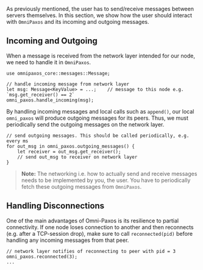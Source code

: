 As previously mentioned, the user has to send/receive messages between servers themselves. In this section, we show how the user should interact with `OmniPaxos` and its incoming and outgoing messages.

## Incoming and Outgoing
When a message is received from the network layer intended for our node, we need to handle it in `OmniPaxos`.

```rust,edition2018,no_run,noplaypen
use omnipaxos_core::messages::Message;

// handle incoming message from network layer
let msg: Message<KeyValue> = ...;    // message to this node e.g. `msg.get_receiver() == 2`
omni_paxos.handle_incoming(msg);
```

By handling incoming messages and local calls such as `append()`, our local `omni_paxos` will produce outgoing messages for its peers. Thus, we must periodically send the outgoing messages on the network layer.

```rust,edition2018,no_run,noplaypen
// send outgoing messages. This should be called periodically, e.g. every ms
for out_msg in omni_paxos.outgoing_messages() {
    let receiver = out_msg.get_receiver();
    // send out_msg to receiver on network layer
}
```

> **Note:** The networking i.e. how to actually send and receive messages needs to be implemented by you, the user. You have to periodically fetch these outgoing messages from `OmniPaxos`. 

## Handling Disconnections
One of the main advantages of Omni-Paxos is its resilience to partial connectivity. If one node loses connection to another and then reconnects (e.g. after a TCP-session drop), make sure to call ``reconnected(pid)`` before handling any incoming messages from that peer.

```rust,edition2018,no_run,noplaypen
// network layer notifies of reconnecting to peer with pid = 3
omni_paxos.reconnected(3);
...
```